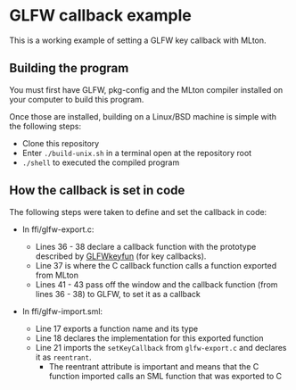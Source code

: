 # GLFW callback example

This is a working example of setting a GLFW key callback with MLton.

## Building the program

You must first have GLFW, pkg-config and the MLton compiler installed on your computer to build this program.

Once those are installed, building on a Linux/BSD machine is simple with the following steps:

- Clone this repository
- Enter `./build-unix.sh` in a terminal open at the repository root
- `./shell` to executed the compiled program

## How the callback is set in code

The following steps were taken to define and set the callback in code:

- In ffi/glfw-export.c:
  - Lines 36 - 38 declare a callback function with the prototype described by [GLFWkeyfun](https://www.glfw.org/docs/3.3/group__input.html#ga5bd751b27b90f865d2ea613533f0453c) (for key callbacks).
  - Line 37 is where the C callback function calls a function exported from MLton
  - Lines 41 - 43 pass off the window and the callback function (from lines 36 - 38) to GLFW, to set it as a callback

- In ffi/glfw-import.sml:
  - Line 17 exports a function name and its type
  - Line 18 declares the implementation for this exported function
  - Line 21 imports the `setKeyCallback` from `glfw-export.c` and declares it as `reentrant`.
    - The reentrant attribute is important and means that the C function imported calls an SML function that was exported to C
